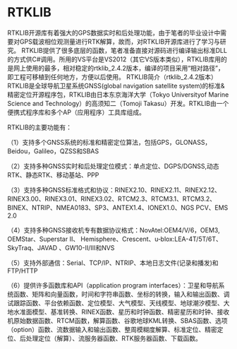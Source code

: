 # RTKLIB
RTKLIB开源库有着强大的GPS数据实时和后处理功能，由于笔者的毕业设计中需要对GPS载波相位观测量进行RTK解算，故而，对RTKLIB开源库进行了学习与研究。  RTKLIB提供了很多底层的函数，笔者准备直接对源码进行编译输出标准DLL的方式供C#调用。所用的VS平台是VS2012（其它VS版本类似），RTKLIB库用的是网上使用的最多，相对稳定的rtklib_2.4.2版本，编译的项目采用“相对路径”，即工程可移植到任何地方，方便以后使用。
RTKLIB简介（rtklib_2.4.2版本）
RTKLIB是全球导航卫星系统GNSS(global navigation satellite system)的标准&精密定位开源程序包，RTKLIB由日本东京海洋大学（Tokyo Universityof Marine Science and Technology）的高须知二（Tomoji Takasu）开发。RTKLIB由一个便携式程序库和多个AP（应用程序）工具库组成。

RTKLIB的主要功能有：

（1）支持多个GNSS系统的标准和精密定位算法，包括GPS，GLONASS，Beidou，Galileo，QZSS和SBAS

（2）支持多种GNSS实时和后处理定位模式：单点定位、DGPS/DGNSS,动态RTK、静态RTK、移动基站、PPP

（3）支持多种GNSS标准格式和协议：RINEX2.10、RINEX2.11、RINEX2.12、RINEX3.00、RINEX3.01、RINEX3.02、RTCM2.3、RTCM3.1、RTCM3.2、BINEX、NTRIP、NMEA0183、SP3、ANTEX1.4、IONEX1.0、NGS PCV、EMS 2.0

（4）支持多种GNSS接收机专有数据协议格式：NovAtel:OEM4/V/6，OEM3, OEMStar、Superstar II、 Hemisphere、Crescent、u‐blox:LEA-4T/5T/6T、SkyTraq、JAVAD 、GW10-II/III和NVS

（5）支持外部通信：Serial、TCP/IP、NTRIP、本地日志文件(记录和播发)和FTP/HTTP

（6）提供许多函数库和API（application program interfaces）：卫星和导航系统函数、矩阵和向量函数，时间和字符串函数、坐标的转换，输入和输出函数、调试跟踪函数、平台依赖函数、定位模型、大气模型、天线模型、地球潮汐模型、大地水准面模型、基准转换、RINEX函数、星历和时钟函数、精密星历和时钟、接收机原始数据函数、RTCM函数，解算函数、谷歌地球KML转换、SBAS函数、选项（option）函数、流数据输入和输出函数、整周模糊度解算、标准定位、精密定位、后处理定位（解算）、流服务器函数、RTK服务器函数、下载函数。
